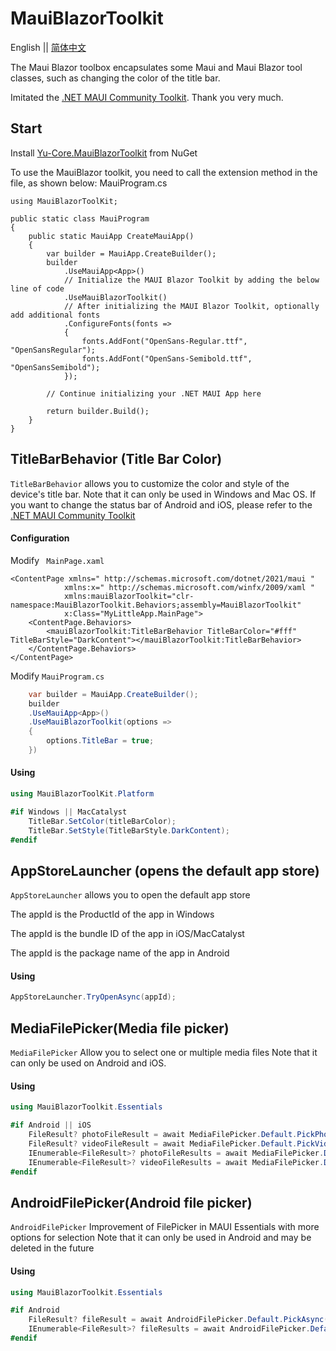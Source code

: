 # MauiBlazorToolkit
English || [简体中文](/README.zh-CN.md)

The Maui Blazor toolbox encapsulates some Maui and Maui Blazor tool classes, such as changing the color of the title bar.

Imitated the [.NET MAUI Community Toolkit](https://github.com/CommunityToolkit/Maui). Thank you very much.

## Start
Install [Yu-Core.MauiBlazorToolkit](https://www.nuget.org/packages/Yu-Core.MauiBlazorToolkit) from NuGet

To use the MauiBlazor toolkit, you need to call the extension method in the file, as shown below: MauiProgram.cs

```Csharp
using MauiBlazorToolKit;

public static class MauiProgram
{
	public static MauiApp CreateMauiApp()
	{
		var builder = MauiApp.CreateBuilder();
		builder
			.UseMauiApp<App>()
			// Initialize the MAUI Blazor Toolkit by adding the below line of code
			.UseMauiBlazorToolkit()
			// After initializing the MAUI Blazor Toolkit, optionally add additional fonts
			.ConfigureFonts(fonts =>
			{
				fonts.AddFont("OpenSans-Regular.ttf", "OpenSansRegular");
				fonts.AddFont("OpenSans-Semibold.ttf", "OpenSansSemibold");
			});

		// Continue initializing your .NET MAUI App here

		return builder.Build();
	}
}
```

## TitleBarBehavior (Title Bar Color)

`TitleBarBehavior` allows you to customize the color and style of the device's title bar.
Note that it can only be used in Windows and Mac OS. If you want to change the status bar of Android and iOS, please refer to the [.NET MAUI Community Toolkit](https://learn.microsoft.com/zh-cn/dotnet/communitytoolkit/maui/behaviors/statusbar-behavior?tabs=ios)

#### Configuration

Modify ` MainPage.xaml`
```xaml
<ContentPage xmlns=" http://schemas.microsoft.com/dotnet/2021/maui "
			xmlns:x=" http://schemas.microsoft.com/winfx/2009/xaml "
			xmlns:mauiBlazorToolkit="clr-namespace:MauiBlazorToolkit.Behaviors;assembly=MauiBlazorToolkit"
			x:Class="MyLittleApp.MainPage">
	<ContentPage.Behaviors>
		<mauiBlazorToolkit:TitleBarBehavior TitleBarColor="#fff" TitleBarStyle="DarkContent"></mauiBlazorToolkit:TitleBarBehavior>
	</ContentPage.Behaviors>
</ContentPage>
```

Modify `MauiProgram.cs`

```csharp
	var builder = MauiApp.CreateBuilder();
	builder
	.UseMauiApp<App>()
	.UseMauiBlazorToolkit(options =>
	{
		options.TitleBar = true;
	})
```

#### Using

```csharp
using MauiBlazorToolKit.Platform

#if Windows || MacCatalyst
	TitleBar.SetColor(titleBarColor);
	TitleBar.SetStyle(TitleBarStyle.DarkContent);
#endif
```

## AppStoreLauncher (opens the default app store)
`AppStoreLauncher` allows you to open the default app store

The appId is the ProductId of the app in Windows

The appId is the bundle ID of the app in iOS/MacCatalyst

The appId is the package name of the app in Android

#### Using
```csharp
AppStoreLauncher.TryOpenAsync(appId);
```

## MediaFilePicker(Media file picker)
`MediaFilePicker` Allow you to select one or multiple media files
Note that it can only be used on Android and iOS.

#### Using

```csharp
using MauiBlazorToolkit.Essentials

#if Android || iOS
	FileResult? photoFileResult = await MediaFilePicker.Default.PickPhotoAsync();
	FileResult? videoFileResult = await MediaFilePicker.Default.PickVideoAsync();
	IEnumerable<FileResult>? photoFileResults = await MediaFilePicker.Default.PickMultiplePhotoAsync();
	IEnumerable<FileResult>? videoFileResults = await MediaFilePicker.Default.PickMultipleVideoAsync();
#endif
```

## AndroidFilePicker(Android file picker)
`AndroidFilePicker` Improvement of FilePicker in MAUI Essentials with more options for selection
Note that it can only be used in Android and may be deleted in the future

#### Using

```csharp
using MauiBlazorToolkit.Essentials

#if Android
	FileResult? fileResult = await AndroidFilePicker.Default.PickAsync();
	IEnumerable<FileResult>? fileResults = await AndroidFilePicker.Default.PickMultipleAsync();
#endif
```
